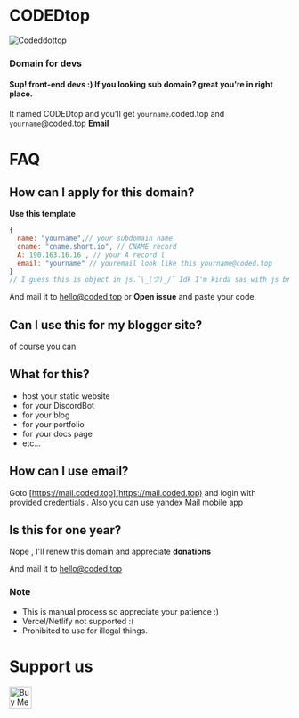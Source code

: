 # CODEDtop

![Codeddottop](https://telegra.ph/file/704d098b56ebdbe781b96.png)
### Domain for devs

#### Sup! front-end devs :) If  you looking sub domain? great you're in right place.

It named CODEDtop and you'll get ```yourname```.coded.top and ```yourname```@coded.top **Email**

# FAQ

## How can I apply for this domain?

**Use this template**

```javascript
{
  name: "yourname",// your subdomain name
  cname: "cname.short.io", // CNAME record
  A: 190.163.16.16 , // your A record l
  email: "yourname" // youremail look like this yourname@coded.top
}
// I guess this is object in js.¯\_(ツ)_/¯ Idk I'm kinda sas with js bruh! Imma using this.. its easy to pick data from this.

```
And mail it to [hello@coded.top](mailto:hello@coded.top) or **Open issue** and paste your code.

## Can I use this for my blogger site?

of course you can

## What for this?

- host your static website
- for your DiscordBot
- for your blog
- for your portfolio
- for your docs page
- etc...

## How can I use email?

Goto [https://mail.coded.top](https://mail.coded.top) and login with provided credentials . Also you can use yandex Mail mobile app

## Is this for one year?

Nope , I'll renew this domain and appreciate **donations**

And mail it to [hello@coded.top](mailto:hello@coded.top)

### Note 

- This is manual process so appreciate your patience :)
- Vercel/Netlify not supported :(
- Prohibited to use for illegal things.


# Support us

<a href="https://www.buymeacoffee.com/Mizuhara" target="_blank"><img src="https://cdn.buymeacoffee.com/buttons/v2/default-yellow.png" alt="Buy Me A Coffee" style="height:40px" height="40px" ></a>
